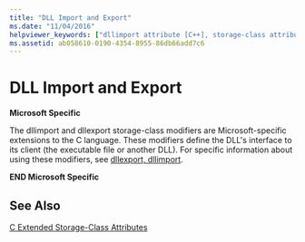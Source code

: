 ```yaml
---
title: "DLL Import and Export"
ms.date: "11/04/2016"
helpviewer_keywords: ["dllimport attribute [C++], storage-class attribute", "dllexport attribute [C++]", "dllexport attribute [C++], storage-class attribute"]
ms.assetid: ab058610-0190-4354-8955-86db66add7c6
---
```

# DLL Import and Export

**Microsoft Specific**

The dllimport and dllexport storage-class modifiers are Microsoft-specific extensions to the C language. These modifiers define the DLL's interface to its client (the executable file or another DLL). For specific information about using these modifiers, see [dllexport, dllimport](../cpp/dllexport-dllimport.md).

**END Microsoft Specific**

## See Also

[C Extended Storage-Class Attributes](../c-language/c-extended-storage-class-attributes.md)
